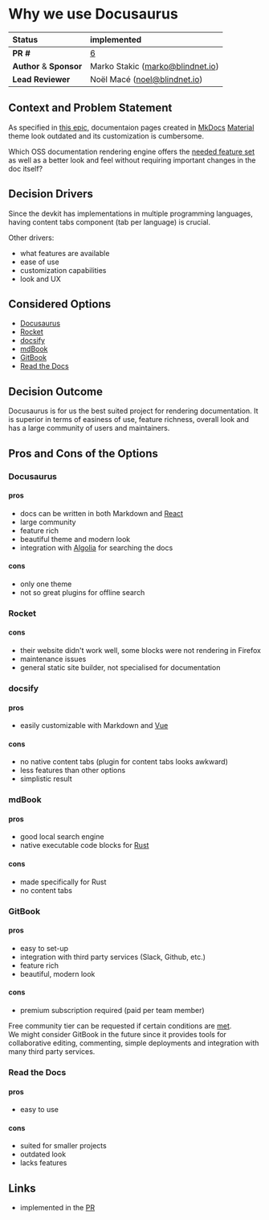# Why we use Docusaurus

| Status                   | implemented                                               |
| :----------------------- | :-------------------------------------------------------- |
| **PR #**                 | [6](https://github.com/blindnet-io/blindnet.dev/issues/6) |
| **Author** & **Sponsor** | Marko Stakic (marko@blindnet.io)                          |
| **Lead Reviewer**        | Noël Macé (noel@blindnet.io)                              |

## Context and Problem Statement

As specified in [this epic](https://github.com/blindnet-io/communication-management/issues/14), documentaion pages created in [MkDocs](https://www.mkdocs.org) [Material](https://squidfunk.github.io/mkdocs-material/) theme look outdated and its customization is cumbersome.

Which OSS documentation rendering engine offers the [needed feature set](https://github.com/blindnet-io/communication-management/issues/63#issuecomment-1080364433) as well as a better look and feel without requiring important changes in the doc itself?

## Decision Drivers

Since the devkit has implementations in multiple programming languages, having content tabs component (tab per language) is crucial.

Other drivers:

- what features are available
- ease of use
- customization capabilities
- look and UX

## Considered Options

- [Docusaurus](https://docusaurus.io)
- [Rocket](https://rocket.modern-web.dev)
- [docsify](https://docsify.js.org)
- [mdBook](https://rust-lang.github.io/mdBook)
- [GitBook](https://www.gitbook.com)
- [Read the Docs](https://readthedocs.org)

## Decision Outcome

Docusaurus is for us the best suited project for rendering documentation. It is superior in terms of easiness of use, feature richness, overall look and has a large community of users and maintainers.

## Pros and Cons of the Options

### Docusaurus

#### pros

- docs can be written in both Markdown and [React](https://reactjs.org)
- large community
- feature rich
- beautiful theme and modern look
- integration with [Algolia](https://www.algolia.com) for searching the docs

#### cons

- only one theme
- not so great plugins for offline search

### Rocket

#### cons

- their website didn't work well, some blocks were not rendering in Firefox
- maintenance issues
- general static site builder, not specialised for documentation

### docsify

#### pros

- easily customizable with Markdown and [Vue](https://vuejs.org)

#### cons

- no native content tabs (plugin for content tabs looks awkward)
- less features than other options
- simplistic result

### mdBook

#### pros

- good local search engine
- native executable code blocks for [Rust](https://www.rust-lang.org)

#### cons

- made specifically for Rust
- no content tabs

### GitBook

#### pros

- easy to set-up
- integration with third party services (Slack, Github, etc.)
- feature rich
- beautiful, modern look

#### cons

- premium subscription required (paid per team member)

Free community tier can be requested if certain conditions are [met](https://docs.gitbook.com/pricing/plans/non-profit-and-open-source-discounts).  
We might consider GitBook in the future since it provides tools for collaborative editing, commenting, simple deployments and integration with many third party services.

### Read the Docs

#### pros

- easy to use

#### cons

- suited for smaller projects
- outdated look
- lacks features

## Links

- implemented in the [PR](https://github.com/blindnet-io/blindnet.dev/issues/6)

<!-- markdownlint-disable-file MD013 -->
